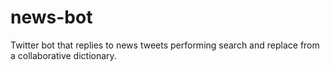 # news-bot
Twitter bot that replies to news tweets performing search and replace from a collaborative dictionary.
